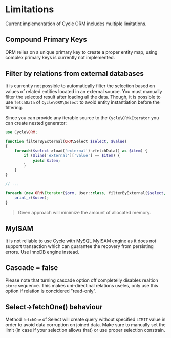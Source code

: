 # Limitations
Current implementation of Cycle ORM includes multiple limitations.

## Compound Primary Keys
ORM relies on a unique primary key to create a proper entity map, using complex primary keys is currently not implemented.

## Filter by relations from external databases
It is currently not possible to automatically filter the selection based on values of related entities located in an external source. 
You must manually filter the selected result after loading all the data. Though, it is possible to use `fetchData` of
`Cycle\ORM\Select` to avoid entity instantiation before the filtering.

Since you can provide any iterable source to the `Cycle\ORM\Iterator` you can create nested generator:

```php
use Cycle\ORM;

function filterByExternal(ORM\Select $select, $value) 
{
    foreach($select->load('external')->fetchData() as $item) {
        if ($line['external']['value'] == $item) {
            yield $item;
        }
    }
}

// ...

foreach (new ORM\Iterator($orm, User::class, filterByExternal($select, $value)) as $user) {
    print_r($user);
}
```

> Given approach will minimize the amount of allocated memory.

## MyISAM
It is not reliable to use Cycle with MySQL MyISAM engine as it does not support transaction which can guarantee the recovery from persisting errors. Use InnoDB engine instead.

## Cascade = false
Please note that turning cascade option off completelly disables realtion `store` sequence. This makes uni-directinal relations useles, only use this option if relation is concidered "read-only".

## Select->fetchOne() behaviour
Method `fetchOne` of Select will create query without specified `LIMIT` value in order to avoid data corruption on joined data. Make sure to manually set the limit (in case if your selection allows that) or use proper selection constrain.
